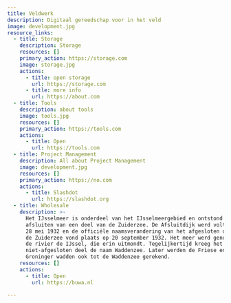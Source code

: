 ```yaml
---
title: Veldwerk
description: Digitaal gereedschap voor in het veld
image: development.jpg
resource_links:
  - title: Storage
    description: Storage
    resources: []
    primary_action: https://storage.com
    image: storage.jpg
    actions:
      - title: open storage
        url: https://storage.com
      - title: more info
        url: https://about.com
  - title: Tools
    description: about tools
    image: tools.jpg
    resources: []
    primary_action: https://tools.com
    actions:
      - title: Open
        url: https://tools.com
  - title: Project Management
    description: All about Project Management
    image: development.jpg
    resources: []
    primary_action: https://no.com
    actions:
      - title: Slashdot
        url: https://slashdot.org
  - title: Wholesale
    description: >-
      Het IJsselmeer is onderdeel van het IJsselmeergebied en ontstond door het
      afsluiten van een deel van de Zuiderzee. De Afsluitdijk werd voltooid op
      28 mei 1932 en de officiële naamsverandering van het afgesloten deel van
      de Zuiderzee vond plaats op 20 september 1932. Het meer werd genoemd naar
      de rivier de IJssel, die erin uitmondt. Tegelijkertijd kreeg het
      niet-afgesloten deel de naam Waddenzee. Later werden de Friese en
      Groninger wadden ook tot de Waddenzee gerekend.
    resources: []
    actions:
      - title: Open
        url: https://buwa.nl

---
```






















